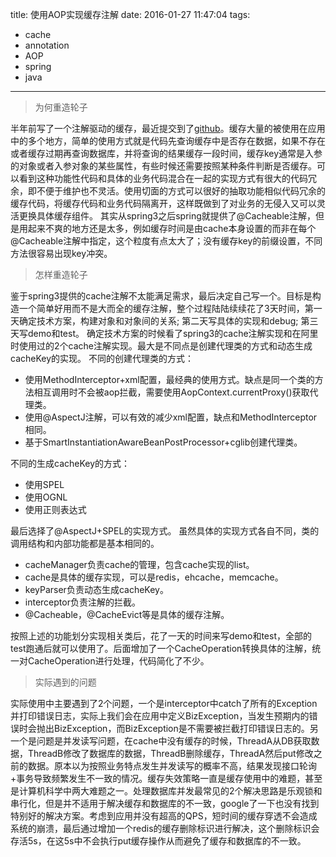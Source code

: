 title: 使用AOP实现缓存注解
date: 2016-01-27 11:47:04
tags:
- cache
- annotation
- AOP
- spring
- java 

---

> 为何重造轮子  

半年前写了一个注解驱动的缓存，最近提交到了[github](https://github.com/minotaursu/cacheAnnotation)。缓存大量的被使用在应用中的多个地方，简单的使用方式就是代码先查询缓存中是否存在数据，如果不存在或者缓存过期再查询数据库，并将查询的结果缓存一段时间，缓存key通常是入参的对象或者入参对象的某些属性，有些时候还需要按照某种条件判断是否缓存。可以看到这种功能性代码和具体的业务代码混合在一起的实现方式有很大的代码冗余，即不便于维护也不灵活。使用切面的方式可以很好的抽取功能相似代码冗余的缓存代码，将缓存代码和业务代码隔离开，这样既做到了对业务的无侵入又可以灵活更换具体缓存组件。
其实从spring3之后spring就提供了@Cacheable注解，但是用起来不爽的地方还是太多，例如缓存时间是由cache本身设置的而非在每个@Cacheable注解中指定，这个粒度有点太大了；没有缓存key的前缀设置，不同方法很容易出现key冲突。

> 怎样重造轮子

鉴于spring3提供的cache注解不太能满足需求，最后决定自己写一个。目标是构造一个简单好用而不是大而全的缓存注解，整个过程陆陆续续花了3天时间，第一天确定技术方案，构建对象和对象间的关系; 第二天写具体的实现和debug; 第三天写demo和test。
确定技术方案的时候看了spring3的cache注解实现和在阿里时使用过的2个cache注解实现。最大是不同点是创建代理类的方式和动态生成cacheKey的实现。
不同的创建代理类的方式：  
* 使用MethodInterceptor+xml配置，最经典的使用方式。缺点是同一个类的方法相互调用时不会被aop拦截，需要使用AopContext.currentProxy()获取代理类。  
* 使用@AspectJ注解，可以有效的减少xml配置，缺点和MethodInterceptor相同。  
* 基于SmartInstantiationAwareBeanPostProcessor+cglib创建代理类。 

不同的生成cacheKey的方式：  
* 使用SPEL  
* 使用OGNL  
* 使用正则表达式  

最后选择了@AspectJ+SPEL的实现方式。
虽然具体的实现方式各自不同，类的调用结构和内部功能都是基本相同的。  
* cacheManager负责cache的管理，包含cache实现的list。  
* cache是具体的缓存实现，可以是redis，ehcache，memcache。  
* keyParser负责动态生成cacheKey。  
* interceptor负责注解的拦截。  
* @Cacheable，@CacheEvict等是具体的缓存注解。  

按照上述的功能划分实现相关类后，花了一天的时间来写demo和test，全部的test跑通后就可以使用了。后面增加了一个CacheOperation转换具体的注解，统一对CacheOperation进行处理，代码简化了不少。


> 实际遇到的问题

实际使用中主要遇到了2个问题，一个是interceptor中catch了所有的Exception并打印错误日志，实际上我们会在应用中定义BizException，当发生预期内的错误时会抛出BizException，而BizException是不需要被拦截打印错误日志的。另一个是问题是并发读写问题，在cache中没有缓存的时候，ThreadA从DB获取数据，ThreadB修改了数据库的数据，ThreadB删除缓存，ThreadA然后put修改之前的数据。原本以为按照业务特点发生并发读写的概率不高，结果发现接口轮询+事务导致频繁发生不一致的情况。缓存失效策略一直是缓存使用中的难题，甚至是计算机科学中两大难题之一。处理数据库并发最常见的2个解决思路是乐观锁和串行化，但是并不适用于解决缓存和数据库的不一致，google了一下也没有找到特别好的解决方案。考虑到应用并没有超高的QPS，短时间的缓存穿透不会造成系统的崩溃，最后通过增加一个redis的缓存删除标识进行解决，这个删除标识会存活5s，在这5s中不会执行put缓存操作从而避免了缓存和数据库的不一致。


